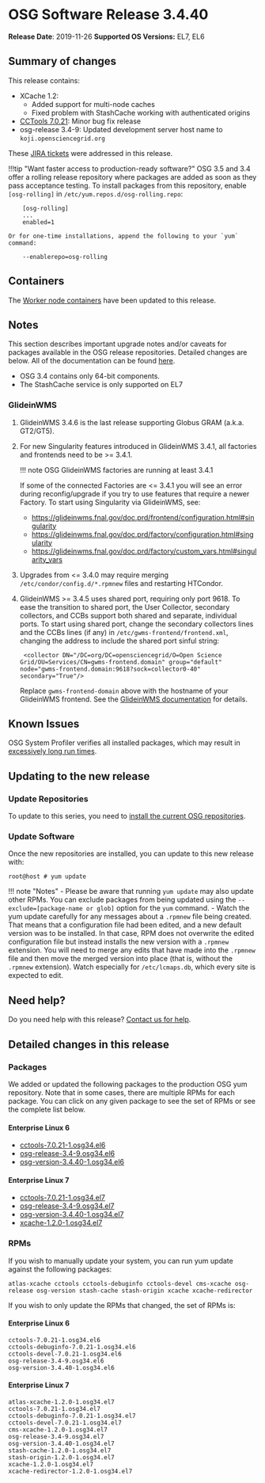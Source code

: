 OSG Software Release 3.4.40
===========================

**Release Date**: 2019-11-26
**Supported OS Versions:** EL7, EL6

Summary of changes
------------------

This release contains:

-   XCache 1.2:
    -   Added support for multi-node caches
    -   Fixed problem with StashCache working with authenticated origins
-   [CCTools 7.0.21](https://groups.google.com/forum/#!topic/cctools-nd/BTaG_o_qeSg): Minor bug fix release
-   osg-release 3.4-9: Updated development server host name to `koji.opensciencegrid.org`

These [JIRA tickets](https://jira.opensciencegrid.org/issues/?jql=project%20%3D%20SOFTWARE%20AND%20fixVersion%20%3D%203.4.40%20ORDER%20BY%20priority%20DESC%2C%20key%20DESC) were addressed in this release.

!!!tip "Want faster access to production-ready software?"
    OSG 3.5 and 3.4 offer a rolling release repository where packages are added as soon as they pass acceptance testing.
    To install packages from this repository, enable `[osg-rolling]` in `/etc/yum.repos.d/osg-rolling.repo`:

        [osg-rolling]
        ...
        enabled=1

    Or for one-time installations, append the following to your `yum` command:

        --enablerepo=osg-rolling

Containers
----------

The [Worker node containers](/worker-node/using-wn-containers/) have been updated to this release.

Notes
-----

This section describes important upgrade notes and/or caveats for packages available in the OSG release repositories.
Detailed changes are below. All of the documentation can be found [here](/index.md).

-   OSG 3.4 contains only 64-bit components.
-   The StashCache service is only supported on EL7

### GlideinWMS ###

1. GlideinWMS 3.4.6 is the last release supporting Globus GRAM (a.k.a. GT2/GT5).

1. For new Singularity features introduced in GlideinWMS 3.4.1, all factories and frontends need to be >= 3.4.1.

    !!! note
        OSG GlideinWMS factories are running at least 3.4.1

    If some of the connected Factories are <= 3.4.1 you will see an error during reconfig/upgrade if you try to use
    features that require a newer Factory.
    To start using Singularity via GlideinWMS, see:

    - <https://glideinwms.fnal.gov/doc.prd/frontend/configuration.html#singularity>
    - <https://glideinwms.fnal.gov/doc.prd/factory/configuration.html#singularity>
    - <https://glideinwms.fnal.gov/doc.prd/factory/custom_vars.html#singularity_vars>

1. Upgrades from <= 3.4.0 may require merging `/etc/condor/config.d/*.rpmnew` files and restarting HTCondor.

1. GlideinWMS >= 3.4.5 uses shared port, requiring only port 9618.
   To ease the transition to shared port, the User Collector, secondary collectors, and CCBs support both shared and
   separate, individual ports.
   To start using shared port, change the secondary collectors lines and the CCBs lines (if any) in
   `/etc/gwms-frontend/frontend.xml`, changing the address to include the shared port sinful string:

        <collector DN="/DC=org/DC=opensciencegrid/O=Open Science Grid/OU=Services/CN=gwms-frontend.domain" group="default" node="gwms-frontend.domain:9618?sock=collector0-40" secondary="True"/>

   Replace `gwms-frontend-domain` above with the hostname of your GlideinWMS frontend.
   See the [GlideinWMS documentation](https://glideinwms.fnal.gov/doc.prd/components/condor.html#collectors ) for details.

Known Issues
------------

OSG System Profiler verifies all installed packages, which may result in
[excessively long run times](https://opensciencegrid.atlassian.net/browse/SOFTWARE-3804).

Updating to the new release
---------------------------


### Update Repositories

To update to this series, you need to [install the current OSG repositories](/common/yum#install-osg-repositories).

### Update Software

Once the new repositories are installed, you can update to this new release with:

``` console
root@host # yum update
```

!!! note "Notes"
    -   Please be aware that running `yum update` may also update other RPMs. You can exclude packages from being updated using the `--exclude=[package-name or glob]` option for the `yum` command.
    -   Watch the yum update carefully for any messages about a `.rpmnew` file being created. That means that a configuration file had been edited, and a new default version was to be installed. In that case, RPM does not overwrite the edited configuration file but instead installs the new version with a `.rpmnew` extension. You will need to merge any edits that have made into the `.rpmnew` file and then move the merged version into place (that is, without the `.rpmnew` extension). Watch especially for `/etc/lcmaps.db`, which every site is expected to edit.

Need help?
----------

Do you need help with this release? [Contact us for help](/common/help).

Detailed changes in this release
--------------------------------

### Packages

We added or updated the following packages to the production OSG yum repository. Note that in some cases, there are multiple RPMs for each package. You can click on any given package to see the set of RPMs or see the complete list below.

#### Enterprise Linux 6

-   [cctools-7.0.21-1.osg34.el6](https://koji.chtc.wisc.edu/koji/search?match=glob&type=build&terms=cctools-7.0.21-1.osg34.el6)
-   [osg-release-3.4-9.osg34.el6](https://koji.chtc.wisc.edu/koji/search?match=glob&type=build&terms=osg-release-3.4-9.osg34.el6)
-   [osg-version-3.4.40-1.osg34.el6](https://koji.chtc.wisc.edu/koji/search?match=glob&type=build&terms=osg-version-3.4.40-1.osg34.el6)

#### Enterprise Linux 7

-   [cctools-7.0.21-1.osg34.el7](https://koji.chtc.wisc.edu/koji/search?match=glob&type=build&terms=cctools-7.0.21-1.osg34.el7)
-   [osg-release-3.4-9.osg34.el7](https://koji.chtc.wisc.edu/koji/search?match=glob&type=build&terms=osg-release-3.4-9.osg34.el7)
-   [osg-version-3.4.40-1.osg34.el7](https://koji.chtc.wisc.edu/koji/search?match=glob&type=build&terms=osg-version-3.4.40-1.osg34.el7)
-   [xcache-1.2.0-1.osg34.el7](https://koji.chtc.wisc.edu/koji/search?match=glob&type=build&terms=xcache-1.2.0-1.osg34.el7)

### RPMs

If you wish to manually update your system, you can run yum update against the following packages:

    atlas-xcache cctools cctools-debuginfo cctools-devel cms-xcache osg-release osg-version stash-cache stash-origin xcache xcache-redirector

If you wish to only update the RPMs that changed, the set of RPMs is:

#### Enterprise Linux 6

``` file
cctools-7.0.21-1.osg34.el6
cctools-debuginfo-7.0.21-1.osg34.el6
cctools-devel-7.0.21-1.osg34.el6
osg-release-3.4-9.osg34.el6
osg-version-3.4.40-1.osg34.el6
```

#### Enterprise Linux 7

``` file
atlas-xcache-1.2.0-1.osg34.el7
cctools-7.0.21-1.osg34.el7
cctools-debuginfo-7.0.21-1.osg34.el7
cctools-devel-7.0.21-1.osg34.el7
cms-xcache-1.2.0-1.osg34.el7
osg-release-3.4-9.osg34.el7
osg-version-3.4.40-1.osg34.el7
stash-cache-1.2.0-1.osg34.el7
stash-origin-1.2.0-1.osg34.el7
xcache-1.2.0-1.osg34.el7
xcache-redirector-1.2.0-1.osg34.el7
```

